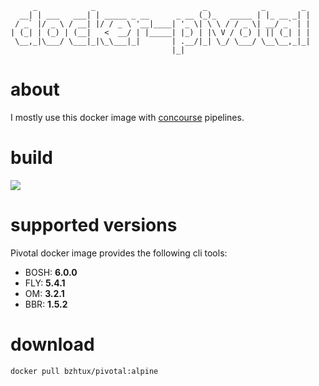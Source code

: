 ```
     _            _                        _            _        _ 
  __| | ___   ___| | _____ _ __      _ __ (_)_   _____ | |_ __ _| |
 / _` |/ _ \ / __| |/ / _ \ '__|____| '_ \| \ \ / / _ \| __/ _` | |
| (_| | (_) | (__|   <  __/ | |_____| |_) | |\ V / (_) | || (_| | |
 \__,_|\___/ \___|_|\_\___|_|       | .__/|_| \_/ \___/ \__\__,_|_|
                                    |_|                            

```

# about
I mostly use this docker image with [concourse](https://concourse-ci.org/) pipelines.

# build

![](https://api.travis-ci.com/bzhtux/docker-pivotal.svg?branch=master)

# supported versions

Pivotal docker image provides the following cli tools:

 * BOSH: **6.0.0**
 * FLY: **5.4.1**
 * OM: **3.2.1**
 * BBR: **1.5.2**

# download

```
docker pull bzhtux/pivotal:alpine
```